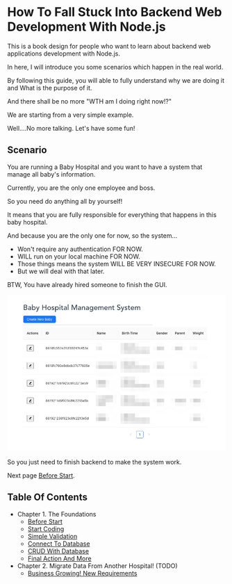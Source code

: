 # How To Fall Stuck Into Backend Web Development With Node.js

This is a book design for people who want to learn about backend web applications development with Node.js.

In here, I will introduce you some scenarios which happen in the real world.

By following this guide, you will able to fully understand why we are doing it and What is the purpose of it.

And there shall be no more "WTH am I doing right now!?"

We are starting from a very simple example.

Well....No more talking. Let's have some fun!

## Scenario

You are running a Baby Hospital and you want to have a system that manage all baby's information.

Currently, you are the only one employee and boss.

So you need do anything all by yourself!

It means that you are fully responsible for everything that happens in this baby hospital.

And because you are the only one for now, so the system...

* Won't require any authentication FOR NOW.
* WILL run on your local machine FOR NOW.
* Those things means the system WILL BE VERY INSECURE FOR NOW.
* But we will deal with that later.

BTW, You have already hired someone to finish the GUI.

![preview](https://github.com/zackexplosion/Baby-Hospital/blob/main/screenshots/preview.jpg?raw=true)

So you just need to finish backend to make the system work.

Next page [Before Start](./docs/000_before_start.md).


## Table Of Contents

* Chapter 1. The Foundations
  * [Before Start](./docs/000_before_start.md)
  * [Start Coding](./docs/001_start_coding.md)
  * [Simple Validation](./docs/002_simple_validation.md)
  * [Connect To Database](./docs/003_connect_to_database.md)
  * [CRUD With Database](./docs/004_CRUD_with_database.md)
  * [Final Action And More](./docs/005_final_action_and_more.md)
* Chapter 2. Migrate Data From Another Hospital! (TODO)
  * [Business Growing! New Requirements](./docs/010_business_growing_new_requirements.md)
